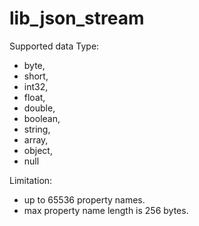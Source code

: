 # lib_json_stream

Supported data Type:
- byte,
- short,
- int32,
- float,
- double,
- boolean,
- string,
- array,
- object,
- null

Limitation:
- up to 65536 property names.
- max property name length is 256 bytes.
 
